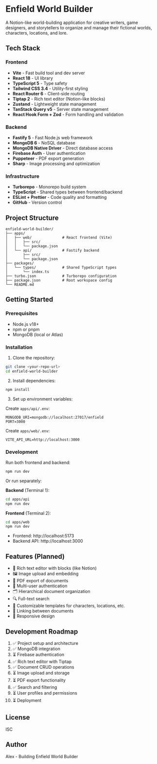 # Enfield World Builder

A Notion-like world-building application for creative writers, game designers, and storytellers to organize and manage their fictional worlds, characters, locations, and lore.

## Tech Stack

### Frontend

- **Vite** - Fast build tool and dev server
- **React 18** - UI library
- **TypeScript 5** - Type safety
- **Tailwind CSS 3.4** - Utility-first styling
- **React Router 6** - Client-side routing
- **Tiptap 2** - Rich text editor (Notion-like blocks)
- **Zustand** - Lightweight state management
- **TanStack Query v5** - Server state management
- **React Hook Form + Zod** - Form handling and validation

### Backend

- **Fastify 5** - Fast Node.js web framework
- **MongoDB 6** - NoSQL database
- **MongoDB Native Driver** - Direct database access
- **Firebase Auth** - User authentication
- **Puppeteer** - PDF export generation
- **Sharp** - Image processing and optimization

### Infrastructure

- **Turborepo** - Monorepo build system
- **TypeScript** - Shared types between frontend/backend
- **ESLint + Prettier** - Code quality and formatting
- **GitHub** - Version control

## Project Structure

```
enfield-world-builder/
├── apps/
│   ├── web/              # React frontend (Vite)
│   │   ├── src/
│   │   └── package.json
│   └── api/              # Fastify backend
│       ├── src/
│       └── package.json
├── packages/
│   └── types/            # Shared TypeScript types
│       └── index.ts
├── turbo.json            # Turborepo configuration
├── package.json          # Root workspace config
└── README.md
```

## Getting Started

### Prerequisites

- Node.js v18+
- npm or pnpm
- MongoDB (local or Atlas)

### Installation

1. Clone the repository:

```bash
git clone <your-repo-url>
cd enfield-world-builder
```

2. Install dependencies:

```bash
npm install
```

3. Set up environment variables:

Create `apps/api/.env`:

```
MONGODB_URI=mongodb://localhost:27017/enfield
PORT=3000
```

Create `apps/web/.env`:

```
VITE_API_URL=http://localhost:3000
```

### Development

Run both frontend and backend:

```bash
npm run dev
```

Or run separately:

**Backend** (Terminal 1):

```bash
cd apps/api
npm run dev
```

**Frontend** (Terminal 2):

```bash
cd apps/web
npm run dev
```

- Frontend: http://localhost:5173
- Backend API: http://localhost:3000

## Features (Planned)

- 📝 Rich text editor with blocks (like Notion)
- 🖼️ Image upload and embedding
- 📄 PDF export of documents
- 👥 Multi-user authentication
- 🗂️ Hierarchical document organization
- 🔍 Full-text search
- 🎨 Customizable templates for characters, locations, etc.
- 🔗 Linking between documents
- 📱 Responsive design

## Development Roadmap

1. ✅ Project setup and architecture
2. ✅ MongoDB integration
3. ⏳ Firebase authentication
4. ✅ Rich text editor with Tiptap
5. ✅ Document CRUD operations
6. ⏳ Image upload and storage
7. ⏳ PDF export functionality
8. ✅ Search and filtering
9. ⏳ User profiles and permissions
10. ⏳ Deployment

## License

ISC

## Author

Alex - Building Enfield World Builder
